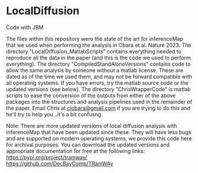 # LocalDiffusion
Code with JBM

The files within this repository were the state of the art for inferenceMap that we used when performing the analysis in Obara et al. Nature 2023. 
The directory "LocalDiffusion_MatlabScripts" contains everything needed to reproduce all the data in the paper (and this is the code we used to perform everything). 
The directory "CompiledStandAloneVersions" contains code to allow the same analysis by someone without a matlab license. These are dated as of the time we used them, and may not be forward compatible with all operating systems. If you have errors, try the matlab source code or the updated versions (see below). 
The directory "ChrisWrapperCode" is matlab scripts to ease the conversion of the outputs from either of the above packages into the structures and analysis pipelines used in the remainder of the paper. Email Chris at cjobara@gmail.com if you are trying to do this and he'll try to help you...it's a bit confusng.

Note: There are more updated versions of local diffusion analysis with inferenceMap that have been updated since these. They will have less bugs and are supported on modern operating systems, we provide this code here for archival purposes. You can download the updated versions and appropriate documentation for free at the following links:
https://pypi.org/project/tramway/
https://github.com/DecBayComp/TRamWAy

